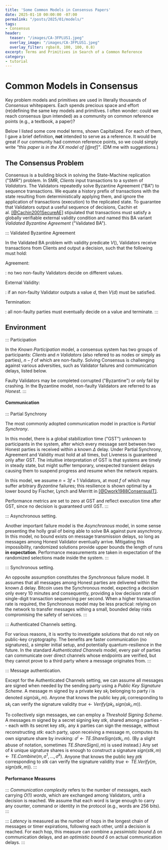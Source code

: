 ```yaml
---
title: 'Some Common Models in Consensus Papers'
date: 2025-01-10 00:00:00 -07:00
permalink: "/posts/2025/01/models/"
tags:
- Consensus
header:
  teaser: "/images/CA-3FPLUS1.jpeg"
  overlay_image: "/images/CA-3FPLUS1.jpeg"
  overlay_filter: rgba(0, 100, 100, 0.8)
excerpt: Terms and Primitives in Search of a Common Reference 
category:
- tutorial
---
```



# Common Models in Consensus 

Key problem models and primitives are used in literally thousands of *Consensus* whitepapers.
Each spends precious space and effort (re)defining the same key models and primitives. 
I often wonder: could we reach consensus (pun intended) as a community on common reference points (e.g., a textbook, a paper)? 

Below I listed some core model terms, shown Capitalized. For each of them, I gave a brief definition, **not** intended to serve as a reference. It would be great if our community had common reference points, so we could simply write *"this paper is in the XX model of [@ref]"*.
(DM me with suggestions.)


## The Consensus Problem 

Consensus is a building block in solving the State-Machine replication ("SMR") problem.
In SMR, *Clients* input transactions to a system of *Validators*. The Validators repeatedly solve Byzantine Agreement ("BA") to sequence transactions. We equate a history prefix of
transactions with the state resulting from deterministically applying them, and ignore the application of transactions (execution) to the
replicated state. To guarantee that Validators output a useful sequence of decisions, Cachin et al. [[@Cachin2001SecureAE]](https://api.semanticscholar.org/CorpusID:18716687) stipulated that transactions must satisfy a globally verifiable external validity condition and named this BA variant *Validated Byzantine Agreement* ("Validated BA").

::: Validated Byzantine Agreement

In the Validated BA problem with validity predicate $V()$,
 Validators receive transactions from Clients and output a decision, such that the following must hold:

Agreement:

:   no two non-faulty Validators decide on different values.

External Validity:

:   if an non-faulty Validator outputs a value $d$, then $V(d)$ must be
    satisfied.

Termination:

:   all non-faulty parties must eventually decide on a value and terminate.
:::

## Environment

::: Participation

In the *Known Participation* model, a consensus system has two groups of participants: *Clients* and $n$ *Validators* (also refered to as nodes or simply as parties), $n-f$ of which are non-faulty. Solving Consensus is challenging against various adversities, such as
Validator failures and communication delays, listed below.

Faulty Validators may be completed corrupted ("Byzantine") or only fail by crashing.
In the Byzantine model, non-faulty Validators are referred to as *Honest*.
:::

#### Communication

::: Partial Synchrony

The most commonly adopted communication model in practice is *Partial
Synchrony*. 

In this model, there is a global stabilization time ("GST") unknown to
participants in the system, after which every message sent between two
Honest parties is received within a known $\Delta$ delay. Under Partial
Synchrony, Agreement and Validity must hold at all times, but Liveness
is guaranteed only after GST. The intuitive interpretation of GST is
that systems are timely in steady state, but might suffer temporary,
unexpected transient delays causing them to suspend progress and resume
when the network repairs.

In this model, we assume $n=3f+1$ Validators, at most $f$
of which may suffer arbitrary *Byzantine* failures; this resilience is
shown optimal by a lower bound by Fischer, Lynch and Merritt
in [[@Dwork1988ConsensusIT]](https://api.semanticscholar.org/CorpusID:17007235). 

Performance metrics are set to zero at GST and reflect execution
time after GST, since no decision is guaranteed until GST.
:::

::: Asynchronous setting.

Another important failure model is the *Asynchronous* model, in some
sense presenting the holly grail of being able to solve BA against pure
asynchrony. In this model, no bound exists on message transmission
delays, so long as messages among Honest Validator eventually arrive.
Mitigating this impossibility, randomized solutions provide upper bounds
the length of runs **in expectation**. Performance measurements are taken
in expectation of the randomized selections made inside the system.
:::


::: Synchronous setting.

An opposite assumption constitutes the *Synchronous* failure model.
It assumes that all messages among Honest parties are delivered within
the known $\Delta$ delay. Bitcoin uses the Synchronous model, expecting a
decision only every 10 minutes and consequently, providing a low
decision rate of single-digit transaction sequencing per second. When a
higher transaction rate is required, the Synchronous model may be less
practical: relying on the network to transfer messages withing a small,
bounded delay risks compromising the safety of services.
:::

::: Authenticated Channels setting.

For various reasons, it is worthy to investigate solutions that do not
rely on public-key cryptography. The benefits are faster communication
(no signatures), a simpler initial setup, and potentially
quantum-resilience in the future. In the standard *Authenticated
Channels* model, every pair of parties can communicate over 
direct channels whose endpoints are verified, but they cannot prove to a third party where a message
originates from.
:::

::: Message authentication.

Except for the Authenticated Channels setting, we can assume all messages are signed when needed by the sending party using a *Public Key Signature Scheme*. A message m signed by a private key $sk_i$ belonging to party $i$ is denoted $sign(sk_i, m)$. Anyone that knows the public key $pk_i$ corresponding to $sk_i$ can verify the signature validity $true \leftarrow Verify(pk_i, sign(sk_i, m))$.

To collectively sign messages, we can employ a *Threshold Signing Scheme*. A messages $m$ signed by a secret signing key $stk$, shared among $n$ parties -- each with its secret key $stk_i$. any $k$ parties can sign the message, without reconstructing $stk$: each party, upon
receiving a message m, computes its own signature share by invoking: $\sigma^i \leftarrow TE.ShareSign(stk_i, m)$. (By a slight abuse of notation, sometimes $TE.ShareSign(i, m)$ is used instead.)
Any set of $k$ unique signature shares is enough to construct a signature $sign(stk, m) \leftarrow TE.Combine(m, \sigma^1, ..., \sigma^k)$. Anyone that knows the public key $ptk$ corresponding to $stk$ can verify the signature validity $true \leftarrow TE.Verify(m, sign(stk, m))$.
:::

#### Performance Measures

::: *Communication complexity* refers to the number of messages, each carrying $O(1)$ *words*, which are exchanged among Validators, until a
decision is reached. We assume that each word is large enough to carry any counter, command or identity in the protocol (e.g., words are 256 bits). 
:::

::: *Latency* is measured as the number of hops in the longest chain of messages or timer expirations, following each other, until a decision is reached. For each hop, this measure can combine a *pessimistic bound $\Delta$* on communication delays, and an *optimistic bound $\delta$* on actual communication delays.
:::



